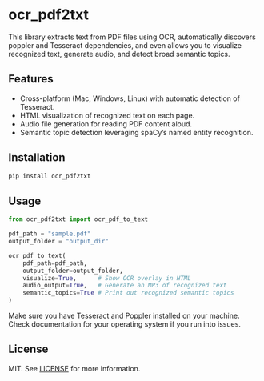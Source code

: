 # ocr_pdf2txt

This library extracts text from PDF files using OCR, automatically discovers poppler and Tesseract dependencies, and even allows you to visualize recognized text, generate audio, and detect broad semantic topics. 

## Features
- Cross-platform (Mac, Windows, Linux) with automatic detection of Tesseract.
- HTML visualization of recognized text on each page.
- Audio file generation for reading PDF content aloud.
- Semantic topic detection leveraging spaCy’s named entity recognition.

## Installation

```bash
pip install ocr_pdf2txt
```

## Usage

```python
from ocr_pdf2txt import ocr_pdf_to_text

pdf_path = "sample.pdf"
output_folder = "output_dir"

ocr_pdf_to_text(
    pdf_path=pdf_path,
    output_folder=output_folder,
    visualize=True,      # Show OCR overlay in HTML
    audio_output=True,   # Generate an MP3 of recognized text
    semantic_topics=True # Print out recognized semantic topics
)
```

Make sure you have Tesseract and Poppler installed on your machine. Check documentation for your operating system if you run into issues.

## License

MIT. See [LICENSE](LICENSE) for more information.
